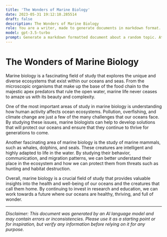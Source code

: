 ```yaml
---
title: 'The Wonders of Marine Biology'
date: 2023-05-31 19:12:10.285514
draft: false
description: The Wonders of Marine Biology
role: You are a writer, made to generate documents in markdown format. It is very important that all of the documents you generate are in valid markdown format.
model: gpt-3.5-turbo
prompt: Generate a markdown formatted document about a random topic. At the bottom, include a disclaimer explaining that the document was generated by you. The first line of the document should be the title. Make sure that the entire document is in proper markdown format, using a mix of various tags to make the document visually appealing.
---
```


# The Wonders of Marine Biology

Marine biology is a fascinating field of study that explores the unique and diverse ecosystems that exist within our oceans and seas. From the microscopic organisms that make up the base of the food chain to the majestic apex predators that rule the open water, marine life never ceases to amaze us with its beauty and complexity.

One of the most important areas of study in marine biology is understanding how human activity affects ocean ecosystems. Pollution, overfishing, and climate change are just a few of the many challenges that our oceans face. By studying these issues, marine biologists can help to develop solutions that will protect our oceans and ensure that they continue to thrive for generations to come.

Another fascinating area of marine biology is the study of marine mammals, such as whales, dolphins, and seals. These creatures are intelligent and highly adapted to life in the water. By studying their behavior, communication, and migration patterns, we can better understand their place in the ecosystem and how we can protect them from threats such as hunting and habitat destruction.

Overall, marine biology is a crucial field of study that provides valuable insights into the health and well-being of our oceans and the creatures that call them home. By continuing to invest in research and education, we can work towards a future where our oceans are healthy, thriving, and full of wonder.

---

*Disclaimer: This document was generated by an AI language model and may contain errors or inconsistencies. Please use it as a starting point or for inspiration, but verify any information before relying on it for any purpose.*